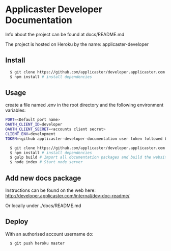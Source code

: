 # Applicaster Developer Documentation
Info about the project can be found at docs/README.md

The project is hosted on Heroku by the name: applicaster-developer

## Install


```bash
  $ git clone https://github.com/applicaster/developer.applicaster.com.git
  $ npm install # install dependencies
```

## Usage

create a file named .env in the root directory and the following environment variables:
```bash
PORT=<Default port name>
OAUTH_CLIENT_ID=developer
OAUTH_CLIENT_SECRET=<accounts client secret>
CLIENT_ENV=development
TOKEN=<github applicaster-developer-documentation user token followed by the @ sign>
```

```bash
  $ git clone https://github.com/applicaster/developer.applicaster.com.git
  $ npm install # install dependencies
  $ gulp build # Import all documentation packages and build the website
  $ node index # Start node server
```

## Add new docs package

Instructions can be found on the web here:
http://developer.applicaster.com/internal/dev-doc-readme/

Or locally under ./docs/README.md 


## Deploy

With an authorised account username do:
```bash
  $ git push heroku master
```
